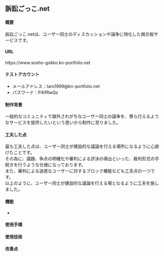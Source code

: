 <h2>訴訟ごっこ.net</h2>

<h4>概要</h4>
<div>
訴訟ごっこ.netは、ユーザー同士のディスカッションや論争に特化した掲示板サービスです。
</div>

<h4>URL</h4>
<div>https://www.sosho-gokko.kn-portfolio.net</div>

<h4>テストアカウント</h4>
<ul>
<li>メールアドレス：taro1999@kn-portfolio.net</li>
<li>パスワード：P4ifRwQs</li>
</ul>

<h4>制作背景</h4>
<div>一般的なコミュニティで疎外されがちなユーザー同士の論争を、専ら行えるようなサービスを提供したいという思いから制作に至りました。</div>

<h4>工夫した点</h4>
<div>
最も工夫した点は、ユーザー同士が建設的な議論を行える場所になるように心掛けたことです。</br>
その為に、議題、争点の明確化や審判による評決の導出といった、裁判形式の手続きを行うような仕様になっております。</br>
また、審判による迷惑なユーザーに対するブロック機能なども工夫点の一つです。</br>
以上のように、ユーザー同士が建設的な議論を行える場となるように工夫を施しました。
</div> 

<h4>機能</h4>
<ul>
<li></li>
</ul>

<h4>使用手順</h4>


<h4>使用技術</h4>


<h4>改善点</h4>




